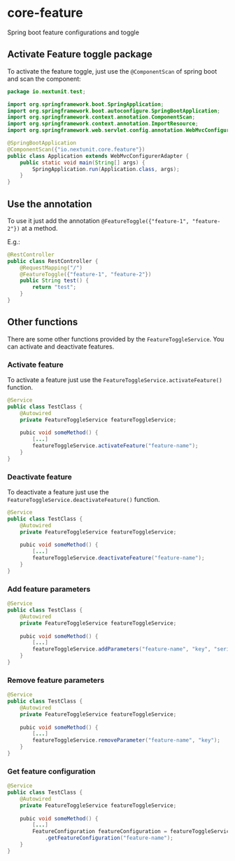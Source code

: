 # core-feature
Spring boot feature configurations and toggle 

## Activate Feature toggle package

To activate the feature toggle, just use the ```@ComponentScan``` of spring boot and scan the component:

```Java
package io.nextunit.test;

import org.springframework.boot.SpringApplication;
import org.springframework.boot.autoconfigure.SpringBootApplication;
import org.springframework.context.annotation.ComponentScan;
import org.springframework.context.annotation.ImportResource;
import org.springframework.web.servlet.config.annotation.WebMvcConfigurerAdapter;

@SpringBootApplication
@ComponentScan({"io.nextunit.core.feature"})
public class Application extends WebMvcConfigurerAdapter {
    public static void main(String[] args) {
        SpringApplication.run(Application.class, args);
    }
}

```

## Use the annotation

To use it just add the annotation ```@FeatureToggle({"feature-1", "feature-2"})``` at a method. 

E.g.:

```Java
@RestController 
public class RestController {
    @RequestMapping("/")
    @FeatureToggle({"feature-1", "feature-2"})
    public String test() {
        return "test";
    }
}
``` 

## Other functions

There are some other functions provided by the ```FeatureToggleService```. You can activate and deactivate features.

### Activate feature

To activate a feature just use the ```FeatureToggleService.activateFeature()``` function.

```Java
@Service
public class TestClass {
    @Autowired
    private FeatureToggleService featureToggleService;
    
    pubic void someMethod() {
        [...]
        featureToggleService.activateFeature("feature-name");
    }
}
```

### Deactivate feature

To deactivate a feature just use the ```FeatureToggleService.deactivateFeature()``` function.

```Java
@Service
public class TestClass {
    @Autowired
    private FeatureToggleService featureToggleService;
    
    pubic void someMethod() {
        [...]
        featureToggleService.deactivateFeature("feature-name");
    }
}
```

### Add feature parameters
```Java
@Service
public class TestClass {
    @Autowired
    private FeatureToggleService featureToggleService;
    
    pubic void someMethod() {
        [...]
        featureToggleService.addParameters("feature-name", "key", "serializable object");
    }
}
```

### Remove feature parameters
```Java
@Service
public class TestClass {
    @Autowired
    private FeatureToggleService featureToggleService;
    
    pubic void someMethod() {
        [...]
        featureToggleService.removeParameter("feature-name", "key");
    }
}
```

### Get feature configuration
```Java
@Service
public class TestClass {
    @Autowired
    private FeatureToggleService featureToggleService;
    
    pubic void someMethod() {
        [...]
        FeatureConfiguration featureConfiguration = featureToggleService
            .getFeatureConfiguration("feature-name");
    }
}
```